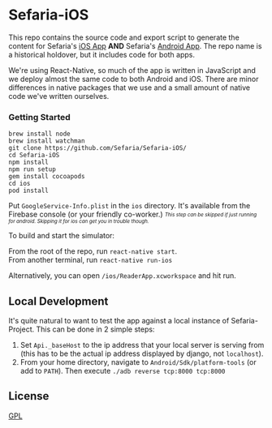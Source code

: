 # Sefaria-iOS
This repo contains the source code and export script to generate the content for Sefaria's [iOS App](https://itunes.apple.com/us/app/sefaria/id1163273965?mt=8) **AND** Sefaria's [Android App](https://play.google.com/store/apps/details?id=org.sefaria.sefaria&hl=en&gl=US). The repo name is a historical holdover, but it includes code for both apps.

We're using React-Native, so much of the app is written in JavaScript and we deploy almost the same code to both Android and iOS. There are minor differences in native packages that we use and a small amount of native code we've written ourselves.

### Getting Started

```
brew install node
brew install watchman
git clone https://github.com/Sefaria/Sefaria-iOS/
cd Sefaria-iOS                          
npm install
npm run setup
gem install cocoapods
cd ios
pod install
```
Put `GoogleService-Info.plist` in the `ios` directory.  It's available from the Firebase console (or your friendly co-worker.)
_<sub><sup>This step can be skipped if just running for android. Skipping it for ios can get you in trouble though.</sup></sub>_


To build and start the simulator:

From the root of the repo, run `react-native start`.  
From another terminal, run `react-native run-ios`

Alternatively, you can open `/ios/ReaderApp.xcworkspace` and hit run.


## Local Development
It's quite natural to want to test the app against a local instance of Sefaria-Project. This can be done in 2 simple steps:

1. Set `Api._baseHost` to the ip address that your local server is serving from (this has to be the actual ip address displayed by django, not `localhost`).
2. From your home directory, navigate to `Android/Sdk/platform-tools` (or add to `PATH`). Then execute `./adb reverse tcp:8000 tcp:8000`


## License
[GPL](http://www.gnu.org/copyleft/gpl.html)
